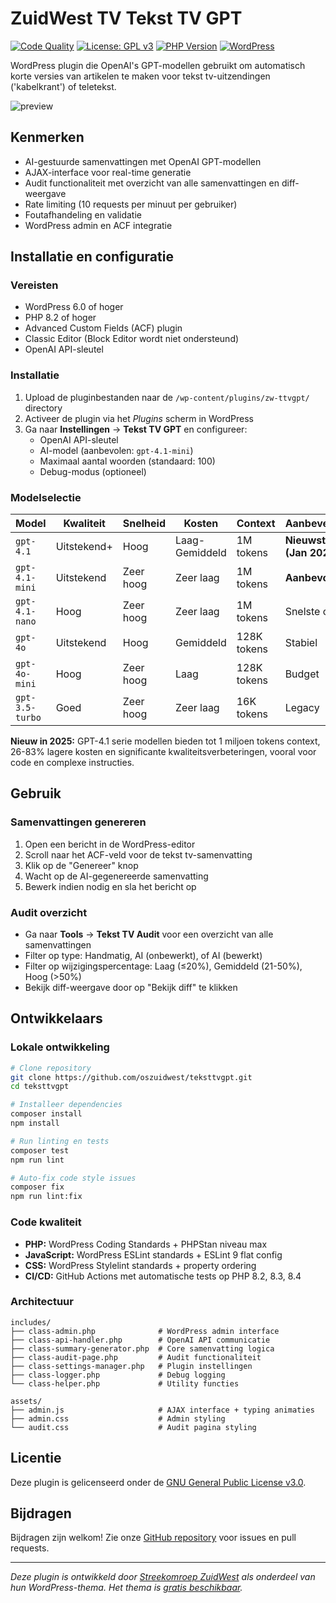 # ZuidWest TV Tekst TV GPT

[![Code Quality](https://github.com/oszuidwest/teksttvgpt/actions/workflows/test.yml/badge.svg)](https://github.com/oszuidwest/teksttvgpt/actions/workflows/test.yml)
[![License: GPL v3](https://img.shields.io/badge/License-GPLv3-blue.svg)](https://www.gnu.org/licenses/gpl-3.0)
[![PHP Version](https://img.shields.io/badge/PHP-8.2%2B-blue.svg)](https://php.net)
[![WordPress](https://img.shields.io/badge/WordPress-6.0%2B-blue.svg)](https://wordpress.org)

WordPress plugin die OpenAI's GPT-modellen gebruikt om automatisch korte versies van artikelen te maken voor tekst tv-uitzendingen ('kabelkrant') of teletekst.

![preview](https://github.com/oszuidwest/teksttvgpt/assets/6742496/f6c84ab1-edca-4245-bdbd-70c83d6a3e12)

## Kenmerken

- AI-gestuurde samenvattingen met OpenAI GPT-modellen
- AJAX-interface voor real-time generatie
- Audit functionaliteit met overzicht van alle samenvattingen en diff-weergave
- Rate limiting (10 requests per minuut per gebruiker)
- Foutafhandeling en validatie
- WordPress admin en ACF integratie

## Installatie en configuratie

### Vereisten
- WordPress 6.0 of hoger
- PHP 8.2 of hoger  
- Advanced Custom Fields (ACF) plugin
- Classic Editor (Block Editor wordt niet ondersteund)
- OpenAI API-sleutel

### Installatie
1. Upload de pluginbestanden naar de `/wp-content/plugins/zw-ttvgpt/` directory
2. Activeer de plugin via het _Plugins_ scherm in WordPress
3. Ga naar **Instellingen** → **Tekst TV GPT** en configureer:
   - OpenAI API-sleutel
   - AI-model (aanbevolen: `gpt-4.1-mini`)
   - Maximaal aantal woorden (standaard: 100)
   - Debug-modus (optioneel)

### Modelselectie
| Model | Kwaliteit | Snelheid | Kosten | Context | Aanbeveling |
|-------|-----------|----------|--------|---------|-------------|
| `gpt-4.1` | Uitstekend+ | Hoog | Laag-Gemiddeld | 1M tokens | **Nieuwste (Jan 2025)** |
| `gpt-4.1-mini` | Uitstekend | Zeer hoog | Zeer laag | 1M tokens | **Aanbevolen** |
| `gpt-4.1-nano` | Hoog | Zeer hoog | Zeer laag | 1M tokens | Snelste optie |
| `gpt-4o` | Uitstekend | Hoog | Gemiddeld | 128K tokens | Stabiel |
| `gpt-4o-mini` | Hoog | Zeer hoog | Laag | 128K tokens | Budget |
| `gpt-3.5-turbo` | Goed | Zeer hoog | Zeer laag | 16K tokens | Legacy |

**Nieuw in 2025:** GPT-4.1 serie modellen bieden tot 1 miljoen tokens context, 26-83% lagere kosten en significante kwaliteitsverbeteringen, vooral voor code en complexe instructies.

## Gebruik

### Samenvattingen genereren
1. Open een bericht in de WordPress-editor
2. Scroll naar het ACF-veld voor de tekst tv-samenvatting
3. Klik op de "Genereer" knop
4. Wacht op de AI-gegenereerde samenvatting
5. Bewerk indien nodig en sla het bericht op

### Audit overzicht
- Ga naar **Tools** → **Tekst TV Audit** voor een overzicht van alle samenvattingen
- Filter op type: Handmatig, AI (onbewerkt), of AI (bewerkt)
- Filter op wijzigingspercentage: Laag (≤20%), Gemiddeld (21-50%), Hoog (>50%)
- Bekijk diff-weergave door op "Bekijk diff" te klikken

## Ontwikkelaars

### Lokale ontwikkeling
```bash
# Clone repository
git clone https://github.com/oszuidwest/teksttvgpt.git
cd teksttvgpt

# Installeer dependencies
composer install
npm install

# Run linting en tests
composer test
npm run lint

# Auto-fix code style issues
composer fix
npm run lint:fix
```

### Code kwaliteit
- **PHP:** WordPress Coding Standards + PHPStan niveau max
- **JavaScript:** WordPress ESLint standards + ESLint 9 flat config  
- **CSS:** WordPress Stylelint standards + property ordering
- **CI/CD:** GitHub Actions met automatische tests op PHP 8.2, 8.3, 8.4

### Architectuur
```
includes/
├── class-admin.php              # WordPress admin interface
├── class-api-handler.php        # OpenAI API communicatie
├── class-summary-generator.php  # Core samenvatting logica
├── class-audit-page.php         # Audit functionaliteit
├── class-settings-manager.php   # Plugin instellingen
├── class-logger.php             # Debug logging
└── class-helper.php             # Utility functies

assets/
├── admin.js                     # AJAX interface + typing animaties
├── admin.css                    # Admin styling
└── audit.css                    # Audit pagina styling
```

## Licentie

Deze plugin is gelicenseerd onder de [GNU General Public License v3.0](LICENSE).

## Bijdragen

Bijdragen zijn welkom! Zie onze [GitHub repository](https://github.com/oszuidwest/teksttvgpt) voor issues en pull requests.

---

_Deze plugin is ontwikkeld door [Streekomroep ZuidWest](https://www.zuidwesttv.nl) als onderdeel van hun WordPress-thema. Het thema is [gratis beschikbaar](https://github.com/oszuidwest/streekomroep-wp)._
